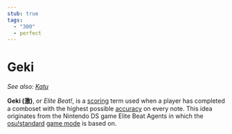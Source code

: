 ```yaml
---
stub: true
tags:
  - "300"
  - perfect
---
```


# Geki

*See also: [Katu](/wiki/Katu)*

**Geki (激)**, or *Elite Beat!*, is a [scoring](/wiki/Score) term used when a player has completed a comboset with the highest possible [accuracy](/wiki/Gameplay/Accuracy) on every note. This idea originates from the Nintendo DS game Elite Beat Agents in which the [osu!standard](/wiki/Game_mode/osu!) [game mode](/wiki/Game_mode) is based on.

<!-- TODO: Add links-->
